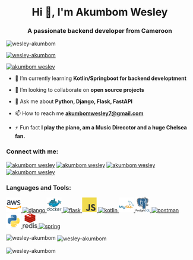 <h1 align="center">Hi 👋, I'm Akumbom Wesley</h1>
<h3 align="center">A passionate backend developer from Cameroon</h3>

<p align="left"> <img src="https://komarev.com/ghpvc/?username=wesley-akumbom&label=Profile%20views&color=0e75b6&style=flat" alt="wesley-akumbom" /> </p>

<p align="left"> <a href="https://github.com/ryo-ma/github-profile-trophy"><img src="https://github-profile-trophy.vercel.app/?username=wesley-akumbom" alt="wesley-akumbom" /></a> </p>

<p align="left"> <a href="https://twitter.com/akumbom wesley" target="blank"><img src="https://img.shields.io/twitter/follow/akumbom wesley?logo=twitter&style=for-the-badge" alt="akumbom wesley" /></a> </p>

- 🌱 I’m currently learning **Kotlin/Springboot for backend developtment**

- 👯 I’m looking to collaborate on **open source projects**

- 💬 Ask me about **Python, Django, Flask, FastAPI**

- 📫 How to reach me **akumbomwesley7@gmail.com**

- ⚡ Fun fact **I play the piano, am a Music Direcotor and a huge Chelsea fan.**

<h3 align="left">Connect with me:</h3>
<p align="left">
<a href="https://twitter.com/akumbom wesley" target="blank"><img align="center" src="https://raw.githubusercontent.com/rahuldkjain/github-profile-readme-generator/master/src/images/icons/Social/twitter.svg" alt="akumbom wesley" height="30" width="40" /></a>
<a href="https://linkedin.com/in/akumbom wesley" target="blank"><img align="center" src="https://raw.githubusercontent.com/rahuldkjain/github-profile-readme-generator/master/src/images/icons/Social/linked-in-alt.svg" alt="akumbom wesley" height="30" width="40" /></a>
<a href="https://fb.com/akumbom wesley" target="blank"><img align="center" src="https://raw.githubusercontent.com/rahuldkjain/github-profile-readme-generator/master/src/images/icons/Social/facebook.svg" alt="akumbom wesley" height="30" width="40" /></a>
<a href="https://instagram.com/akumbom wesley" target="blank"><img align="center" src="https://raw.githubusercontent.com/rahuldkjain/github-profile-readme-generator/master/src/images/icons/Social/instagram.svg" alt="akumbom wesley" height="30" width="40" /></a>
</p>

<h3 align="left">Languages and Tools:</h3>
<p align="left"> <a href="https://aws.amazon.com" target="_blank" rel="noreferrer"> <img src="https://raw.githubusercontent.com/devicons/devicon/master/icons/amazonwebservices/amazonwebservices-original-wordmark.svg" alt="aws" width="40" height="40"/> </a> <a href="https://www.djangoproject.com/" target="_blank" rel="noreferrer"> <img src="https://cdn.worldvectorlogo.com/logos/django.svg" alt="django" width="40" height="40"/> </a> <a href="https://www.docker.com/" target="_blank" rel="noreferrer"> <img src="https://raw.githubusercontent.com/devicons/devicon/master/icons/docker/docker-original-wordmark.svg" alt="docker" width="40" height="40"/> </a> <a href="https://flask.palletsprojects.com/" target="_blank" rel="noreferrer"> <img src="https://www.vectorlogo.zone/logos/pocoo_flask/pocoo_flask-icon.svg" alt="flask" width="40" height="40"/> </a> <a href="https://developer.mozilla.org/en-US/docs/Web/JavaScript" target="_blank" rel="noreferrer"> <img src="https://raw.githubusercontent.com/devicons/devicon/master/icons/javascript/javascript-original.svg" alt="javascript" width="40" height="40"/> </a> <a href="https://kotlinlang.org" target="_blank" rel="noreferrer"> <img src="https://www.vectorlogo.zone/logos/kotlinlang/kotlinlang-icon.svg" alt="kotlin" width="40" height="40"/> </a> <a href="https://www.mysql.com/" target="_blank" rel="noreferrer"> <img src="https://raw.githubusercontent.com/devicons/devicon/master/icons/mysql/mysql-original-wordmark.svg" alt="mysql" width="40" height="40"/> </a> <a href="https://www.postgresql.org" target="_blank" rel="noreferrer"> <img src="https://raw.githubusercontent.com/devicons/devicon/master/icons/postgresql/postgresql-original-wordmark.svg" alt="postgresql" width="40" height="40"/> </a> <a href="https://postman.com" target="_blank" rel="noreferrer"> <img src="https://www.vectorlogo.zone/logos/getpostman/getpostman-icon.svg" alt="postman" width="40" height="40"/> </a> <a href="https://www.python.org" target="_blank" rel="noreferrer"> <img src="https://raw.githubusercontent.com/devicons/devicon/master/icons/python/python-original.svg" alt="python" width="40" height="40"/> </a> <a href="https://redis.io" target="_blank" rel="noreferrer"> <img src="https://raw.githubusercontent.com/devicons/devicon/master/icons/redis/redis-original-wordmark.svg" alt="redis" width="40" height="40"/> </a> <a href="https://spring.io/" target="_blank" rel="noreferrer"> <img src="https://www.vectorlogo.zone/logos/springio/springio-icon.svg" alt="spring" width="40" height="40"/> </a> </p>

<p><img align="left" src="https://github-readme-stats.vercel.app/api/top-langs?username=wesley-akumbom&show_icons=true&locale=en&layout=compact" alt="wesley-akumbom" /></p>

<p>&nbsp;<img align="center" src="https://github-readme-stats.vercel.app/api?username=wesley-akumbom&show_icons=true&locale=en" alt="wesley-akumbom" /></p>

<p><img align="center" src="https://github-readme-streak-stats.herokuapp.com/?user=wesley-akumbom&" alt="wesley-akumbom" /></p>

